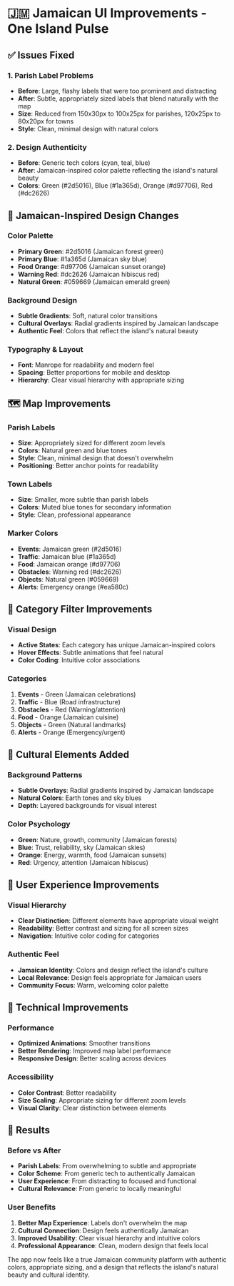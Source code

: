 # 🇯🇲 Jamaican UI Improvements - One Island Pulse

## ✅ Issues Fixed

### 1. **Parish Label Problems**
- **Before**: Large, flashy labels that were too prominent and distracting
- **After**: Subtle, appropriately sized labels that blend naturally with the map
- **Size**: Reduced from 150x30px to 100x25px for parishes, 120x25px to 80x20px for towns
- **Style**: Clean, minimal design with natural colors

### 2. **Design Authenticity**
- **Before**: Generic tech colors (cyan, teal, blue)
- **After**: Jamaican-inspired color palette reflecting the island's natural beauty
- **Colors**: Green (#2d5016), Blue (#1a365d), Orange (#d97706), Red (#dc2626)

## 🎨 Jamaican-Inspired Design Changes

### **Color Palette**
- **Primary Green**: #2d5016 (Jamaican forest green)
- **Primary Blue**: #1a365d (Jamaican sky blue)
- **Food Orange**: #d97706 (Jamaican sunset orange)
- **Warning Red**: #dc2626 (Jamaican hibiscus red)
- **Natural Green**: #059669 (Jamaican emerald green)

### **Background Design**
- **Subtle Gradients**: Soft, natural color transitions
- **Cultural Overlays**: Radial gradients inspired by Jamaican landscape
- **Authentic Feel**: Colors that reflect the island's natural beauty

### **Typography & Layout**
- **Font**: Manrope for readability and modern feel
- **Spacing**: Better proportions for mobile and desktop
- **Hierarchy**: Clear visual hierarchy with appropriate sizing

## 🗺️ Map Improvements

### **Parish Labels**
- **Size**: Appropriately sized for different zoom levels
- **Colors**: Natural green and blue tones
- **Style**: Clean, minimal design that doesn't overwhelm
- **Positioning**: Better anchor points for readability

### **Town Labels**
- **Size**: Smaller, more subtle than parish labels
- **Colors**: Muted blue tones for secondary information
- **Style**: Clean, professional appearance

### **Marker Colors**
- **Events**: Jamaican green (#2d5016)
- **Traffic**: Jamaican blue (#1a365d)
- **Food**: Jamaican orange (#d97706)
- **Obstacles**: Warning red (#dc2626)
- **Objects**: Natural green (#059669)
- **Alerts**: Emergency orange (#ea580c)

## 🎯 Category Filter Improvements

### **Visual Design**
- **Active States**: Each category has unique Jamaican-inspired colors
- **Hover Effects**: Subtle animations that feel natural
- **Color Coding**: Intuitive color associations

### **Categories**
1. **Events** - Green (Jamaican celebrations)
2. **Traffic** - Blue (Road infrastructure)
3. **Obstacles** - Red (Warning/attention)
4. **Food** - Orange (Jamaican cuisine)
5. **Objects** - Green (Natural landmarks)
6. **Alerts** - Orange (Emergency/urgent)

## 🌟 Cultural Elements Added

### **Background Patterns**
- **Subtle Overlays**: Radial gradients inspired by Jamaican landscape
- **Natural Colors**: Earth tones and sky blues
- **Depth**: Layered backgrounds for visual interest

### **Color Psychology**
- **Green**: Nature, growth, community (Jamaican forests)
- **Blue**: Trust, reliability, sky (Jamaican skies)
- **Orange**: Energy, warmth, food (Jamaican sunsets)
- **Red**: Urgency, attention (Jamaican hibiscus)

## 📱 User Experience Improvements

### **Visual Hierarchy**
- **Clear Distinction**: Different elements have appropriate visual weight
- **Readability**: Better contrast and sizing for all screen sizes
- **Navigation**: Intuitive color coding for categories

### **Authentic Feel**
- **Jamaican Identity**: Colors and design reflect the island's culture
- **Local Relevance**: Design feels appropriate for Jamaican users
- **Community Focus**: Warm, welcoming color palette

## 🔧 Technical Improvements

### **Performance**
- **Optimized Animations**: Smoother transitions
- **Better Rendering**: Improved map label performance
- **Responsive Design**: Better scaling across devices

### **Accessibility**
- **Color Contrast**: Better readability
- **Size Scaling**: Appropriate sizing for different zoom levels
- **Visual Clarity**: Clear distinction between elements

## 🎉 Results

### **Before vs After**
- **Parish Labels**: From overwhelming to subtle and appropriate
- **Color Scheme**: From generic tech to authentically Jamaican
- **User Experience**: From distracting to focused and functional
- **Cultural Relevance**: From generic to locally meaningful

### **User Benefits**
1. **Better Map Experience**: Labels don't overwhelm the map
2. **Cultural Connection**: Design feels authentically Jamaican
3. **Improved Usability**: Clear visual hierarchy and intuitive colors
4. **Professional Appearance**: Clean, modern design that feels local

The app now feels like a true Jamaican community platform with authentic colors, appropriate sizing, and a design that reflects the island's natural beauty and cultural identity.

